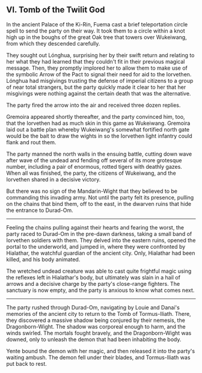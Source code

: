 ## VI. Tomb of the Twilit God

In the ancient Palace of the Ki-Rin, Fuema cast a brief teleportation circle spell to send the party on their way. It took them to a circle within a knot high up in the boughs of the great Oak tree that towers over Wukeiwang, from which they descended carefully.

They sought out Lónghua, surprising her by their swift return and relating to her what they had learned that they couldn't fit in their previous magical message. Then, they promptly implored her to allow them to make use of the symbolic Arrow of the Pact to signal their need for aid to the Iorvethen. Lónghua had misgivings trusting the defense of imperial citizens to a group of near total strangers, but the party quickly made it clear to her that her misgivings were nothing against the certain death that was the alternative.

The party fired the arrow into the air and received three dozen replies.

Gremoira appeared shortly thereafter, and the party convinced him, too, that the Iorvethen had as much skin in this game as Wukeiwang. Gremoira laid out a battle plan whereby Wukeiwang's somewhat fortified north gate would be the bait to draw the wights in so the Iorvethen light infantry could flank and rout them.

The party manned the north walls in the ensuing battle, cutting down wave after wave of the undead and fending off several of its more grotesque number, including a pair of enormous, rotted tigers with deathly gazes. When all was finished, the party, the citizens of Wukeiwang, and the Iorvethen shared in a decisive victory.

But there was no sign of the Mandarin-Wight that they believed to be commanding this invading army. Not until the party felt its presence, pulling on the chains that bind them, off to the east, in the dwarven ruins that hide the entrance to Durad-Om.

---

Feeling the chains pulling against their hearts and fearing the worst, the party raced to Durad-Om in the pre-dawn darkness, taking a small band of Iorvethen soldiers with them. They delved into the eastern ruins, opened the portal to the underworld, and jumped in, where they were confronted by Hialathar, the watchful guardian of the ancient city. Only, Hialathar had been killed, and his body animated.

The wretched undead creature was able to cast quite frightful magic using the reflexes left in Hialathar's body, but ultimately was slain in a hail of arrows and a decisive charge by the party's close-range fighters. The sanctuary is now empty, and the party is anxious to know what comes next.

---

The party rushed through Durad-Om, navigating by Louie and Danai's memories of the ancient city to return to the Tomb of Tormus-Iliath. There, they discovered a massive shadow being conjured by their nemesis, the Dragonborn-Wight. The shadow was corporeal enough to harm, and the winds swirled. The mortals fought bravely, and the Dragonborn-Wight was downed, only to unleash the demon that had been inhabiting the body.

Yente bound the demon with her magic, and then released it into the party's waiting ambush. The demon fell under their blades, and Tormus-Iliath was put back to rest.